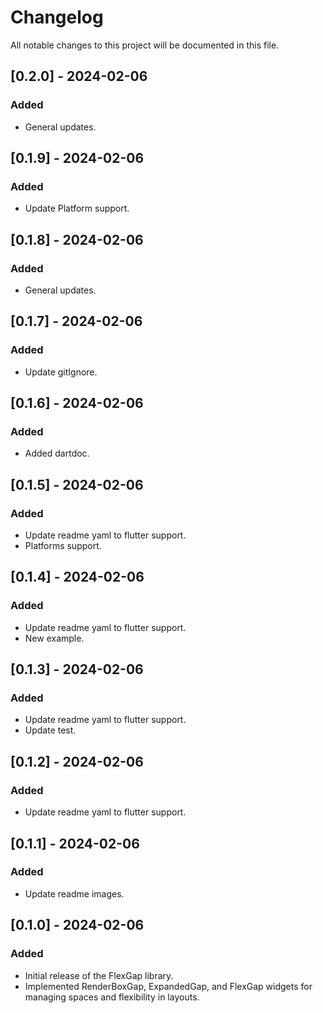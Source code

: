# Changelog

All notable changes to this project will be documented in this file.


## [0.2.0] - 2024-02-06
### Added
- General updates.

## [0.1.9] - 2024-02-06
### Added
- Update Platform support.

## [0.1.8] - 2024-02-06
### Added
- General updates.

## [0.1.7] - 2024-02-06
### Added
- Update gitIgnore.

## [0.1.6] - 2024-02-06
### Added
- Added dartdoc.

## [0.1.5] - 2024-02-06
### Added
- Update readme yaml to flutter support.
- Platforms support.

## [0.1.4] - 2024-02-06
### Added
- Update readme yaml to flutter support.
- New example.

## [0.1.3] - 2024-02-06
### Added
- Update readme yaml to flutter support.
- Update test.

## [0.1.2] - 2024-02-06
### Added
- Update readme yaml to flutter support.

## [0.1.1] - 2024-02-06
### Added
- Update readme images.

## [0.1.0] - 2024-02-06
### Added
- Initial release of the FlexGap library.
- Implemented RenderBoxGap, ExpandedGap, and FlexGap widgets for managing spaces and flexibility in layouts.

